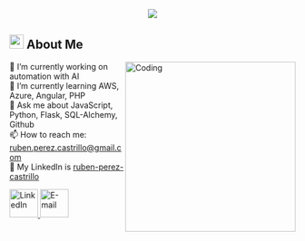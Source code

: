 <p align="center">
  <a href="https://github.com/DenverCoder1/readme-typing-svg"><img src="https://readme-typing-svg.herokuapp.com?font=Time+New+Roman&color=f75c7e&size=25&center=true&vCenter=true&width=600&height=100&lines=Hi+There+👋;Rubén+Pérez+Castrillo..&hearts;++;Full-stack+Developer,;Python+JavaScript+React+Node.js;Active+Learner/Researcher..<3"></a>
</p>

## <img src="https://c.tenor.com/NCRHhqkXrJYAAAAi/programmers-go-internet.gif" width="25">  <b>About Me</b>

<img src="https://media1.tenor.com/m/qJ5evVs-_uUAAAAC/coding.gif" alt="Coding" width="300" align="right">

🔭 I’m currently working on automation with AI  
🌱 I’m currently learning AWS, Azure, Angular, PHP  
💬 Ask me about JavaScript, Python, Flask, SQL-Alchemy, Github  
📫 How to reach me: ruben.perez.castrillo@gmail.com  
💼 My LinkedIn is [ruben-perez-castrillo](https://www.linkedin.com/in/ruben-perez-castrillo)


<p align="left" dir="auto">
  <a href="www.linkedin.com/in/ruben-perez-castrillo">
    <img width="50px" alt="LinkedIn" title="LinkedIn" src="https://cdn.pixabay.com/photo/2017/03/17/06/48/linkedin-2151049_1280.png">
  </a>
  <a href="www.gmail.com">
    <img width="50px" alt="E-mail" title="E-mail" src="https://cdn.pixabay.com/photo/2017/03/17/06/47/email-2151046_1280.png">
  </a>
</p>


